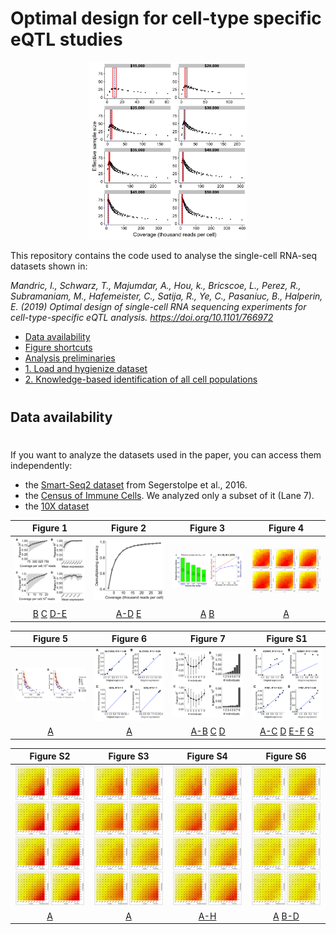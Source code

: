 # Optimal design for cell-type specific eQTL studies

<p align="center">

<img src="./figures/Figure-S14.png" width="50%">

</p>

This repository contains the code used to analyse the single-cell
RNA-seq datasets shown in:

*Mandric, I., Schwarz, T., Majumdar, A., Hou, k., Bricscoe, L., Perez, R.,
Subramaniam, M., Hafemeister, C., Satija, R., Ye, C., Pasaniuc, B., Halperin, E. (2019) Optimal design of 
single-cell RNA sequencing experiments for cell-type-specific eQTL analysis.
<https://doi.org/10.1101/766972>*

  - [Data availability](#data-availability)
  - [Figure shortcuts](#figure-shortcuts)
  - [Analysis preliminaries](#analysis-preliminaries)
  - [1. Load and hygienize dataset](#1-load-and-hygienize-dataset)
  - [2. Knowledge-based identification of all cell
    populations](#2-knowledge-based-identification-of-all-cell-populations)

# 

## Data availability

# 

If you want to analyze the datasets used in the paper, you can access them independently:

  - the [Smart-Seq2 dataset](https://www.ebi.ac.uk/arrayexpress/experiments/E-MTAB-5061/)
    from Segerstolpe et al., 2016.  
  - the [Census of Immune Cells](https://data.humancellatlas.org/explore/projects/cc95ff89-2e68-4a08-a234-480eca21ce79). We analyzed only a subset of it (Lane 7).
  - the [10X dataset](https://www.ncbi.nlm.nih.gov/geo/query/acc.cgi?acc=GSE137029)





|                               Figure 1                               |                              Figure 2                              |                     Figure 3                     |                Figure 4                 |
| :------------------------------------------------------------------: | :----------------------------------------------------------------: | :----------------------------------------------: | :-------------------------------------: |
|                    ![](./figures/Figure-1.png)                    |                   ![](./figures/Figure-2.png)                   |          ![](./figures/Figure-3.png)          |     ![](./figures/Figure-4.png)      |
| [B](#step-1-map) [C](#tsne-plots) [D-E](#progenitor-and-neuron-maps) | [A-D](#population-ratio-dynamics) [E](#population-size-comparison) | [A](#gene-categories-highlights) [B](#claudin-3) | [A](#5-neuronal-populations-clustering) |

|            Figure 5            |            Figure 6            |                                           Figure 7                                            |                                             Figure S1                                             |
| :----------------------------: | :----------------------------: | :-------------------------------------------------------------------------------------------: | :-----------------------------------------------------------------------------------------------: |
| ![](./figures/Figure-5.png) | ![](./figures/Figure-S1.png) |                                ![](./figures/Figure-S2.png)                                 |                                  ![](./figures/Figure-S3.png)                                  |
| [A](#gene-levels-per-subtypes) |    [A](#neurogenesis-waves)    | [A-B](#differentiation-plane) [C](#plot-neurogenesis-pattern) [D](#genes-profiles-per-domain) | [A-C](#1-load-and-hygienize-dataset) [D](#doublet-estimation) [E-F](#tsne-plots) [G](#step-2-map) |

|               Figure S2                |             Figure S3              |                 Figure S4                 |                                          Figure S6                                           |
| :------------------------------------: | :--------------------------------: | :---------------------------------------: | :------------------------------------------------------------------------------------------: |
|    ![](./figures/Figure-S4.png)     |  ![](./figures/Figure-S5.png)   |      ![](./figures/Figure-S6.png)      |                               ![](./figures/Figure-S7.png)                                |
| [A](#progenitor-patterning-prediction) | [A](#neuron-patterning-prediction) | [A-H](#5-neuronal-populations-clustering) | [A](#identify-gliogenic-and-neurogenic-pan-domain-modules) [B-D](#genes-profiles-per-domain) |
